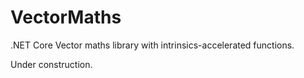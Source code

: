 # VectorMaths
.NET Core Vector maths library with intrinsics-accelerated functions. 

Under construction.
